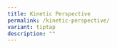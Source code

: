 ```yaml
---
title: Kinetic Perspective
permalink: /kinetic-perspective/
variant: tiptap
description: ""
---
```


